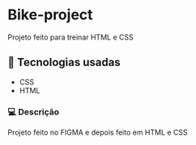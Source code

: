 # Bike-project

Projeto feito para treinar HTML e CSS

## 📱 Tecnologias usadas  

- CSS
- HTML 

### 💻 Descrição

Projeto feito no FIGMA e depois feito em HTML e CSS
